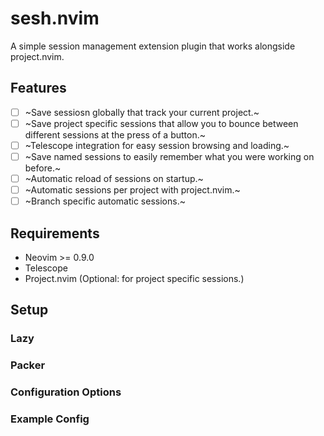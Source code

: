 # sesh.nvim
A simple session management extension plugin that works alongside project.nvim.

## Features
- [ ] ~Save sessiosn globally that track your current project.~
- [ ] ~Save project specific sessions that allow you to bounce between different sessions at the press of a button.~
- [ ] ~Telescope integration for easy session browsing and loading.~
- [ ] ~Save named sessions to easily remember what you were working on before.~
- [ ] ~Automatic reload of sessions on startup.~
- [ ] ~Automatic sessions per project with project.nvim.~
- [ ] ~Branch specific automatic sessions.~

## Requirements
- Neovim >= 0.9.0
- Telescope
- Project.nvim (Optional: for project specific sessions.)

## Setup
### Lazy

### Packer

### Configuration Options

### Example Config
